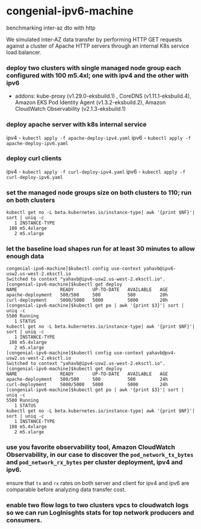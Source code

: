 # congenial-ipv6-machine
benchmarking inter-az dto with http

We simulated inter-AZ data transfer by performing HTTP GET requests against a cluster of Apache HTTP servers through an internal K8s service load balancer.

### deploy two clusters with single managed node group each configured with 100 m5.4xl; one with ipv4 and the other with ipv6
- addons: kube-proxy (v1.29.0-eksbuild.1) , CoreDNS (v1.11.1-eksbuild.4), Amazon EKS Pod Identity Agent (v1.3.2-eksbuild.2), Amazon CloudWatch Observability (v2.1.3-eksbuild.1)
### deploy apache server with k8s internal service
ipv4 - `kubectl apply -f apache-deploy-ipv4.yaml`
ipv6 - `kubectl apply -f apache-deploy-ipv6.yaml`
### deploy curl clients 
ipv4 - `kubectl apply -f curl-deploy-ipv4.yaml`
ipv6 - `kubectl apply -f curl-deploy-ipv6.yaml`
### set the managed node groups size on both clusters to 110; run on both clusters
```
kubectl get no -L beta.kubernetes.io/instance-type| awk '{print $NF}'| sort | uniq -c
   1 INSTANCE-TYPE
 108 m5.4xlarge
   2 m5.xlarge
```
### let the baseline load shapes run for at least 30 minutes to allow enough data

```
congenial-ipv6-machine]$kubectl config use-context yahavb@ipv6-usw2.us-west-2.eksctl.io 
Switched to context "yahavb@ipv6-usw2.us-west-2.eksctl.io".
[congenial-ipv6-machine]$kubectl get deploy
NAME                READY       UP-TO-DATE   AVAILABLE   AGE
apache-deployment   500/500     500          500         20h
curl-deployment     5000/5000   5000         5000        20h
[congenial-ipv6-machine]$kubectl get po | awk '{print $3}'| sort | uniq -c
5500 Running
   1 STATUS
kubectl get no -L beta.kubernetes.io/instance-type| awk '{print $NF}'| sort | uniq -c
   1 INSTANCE-TYPE
 108 m5.4xlarge
   2 m5.xlarge
[congenial-ipv6-machine]$kubectl config use-context yahavb@pv4-usw2.us-west-2.eksctl.io 
Switched to context "yahavb@ipv4-usw2.us-west-2.eksctl.io".
[congenial-ipv6-machine]$kubectl get deploy
NAME                READY       UP-TO-DATE   AVAILABLE   AGE
apache-deployment   500/500     500          500         24h
curl-deployment     5000/5000   5000         5000        24h
[congenial-ipv6-machine]$kubectl get po | awk '{print $3}'| sort | uniq -c
5500 Running
   1 STATUS
kubectl get no -L beta.kubernetes.io/instance-type| awk '{print $NF}'| sort | uniq -c
   1 INSTANCE-TYPE
 108 m5.4xlarge
   2 m5.xlarge
```

### use you favorite observability tool, Amazon CloudWatch Observability, in our case to discover the `pod_network_tx_bytes` and `pod_network_rx_bytes` per cluster deployment, ipv4 and ipv6.
ensure that `tx` and `rx` rates on both server and client for ipv4 and ipv6 are comparable before analyzing data transfer cost.

### enable two flow logs to two clusters vpcs to cloudwatch logs so we can run LogInisghts stats for top network producers and consumers.


